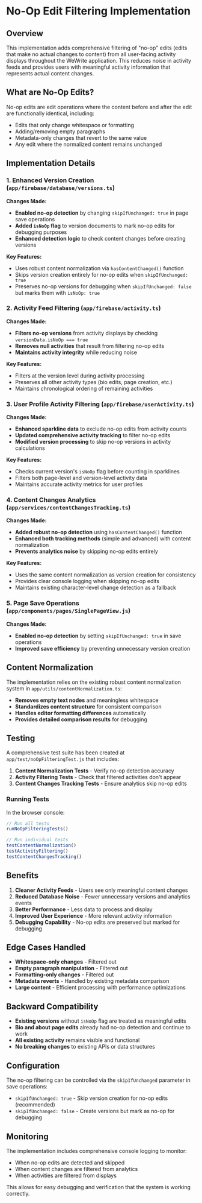 # No-Op Edit Filtering Implementation

## Overview

This implementation adds comprehensive filtering of "no-op" edits (edits that make no actual changes to content) from all user-facing activity displays throughout the WeWrite application. This reduces noise in activity feeds and provides users with meaningful activity information that represents actual content changes.

## What are No-Op Edits?

No-op edits are edit operations where the content before and after the edit are functionally identical, including:

- Edits that only change whitespace or formatting
- Adding/removing empty paragraphs
- Metadata-only changes that revert to the same value
- Any edit where the normalized content remains unchanged

## Implementation Details

### 1. Enhanced Version Creation (`app/firebase/database/versions.ts`)

**Changes Made:**
- **Enabled no-op detection** by changing `skipIfUnchanged: true` in page save operations
- **Added `isNoOp` flag** to version documents to mark no-op edits for debugging purposes
- **Enhanced detection logic** to check content changes before creating versions

**Key Features:**
- Uses robust content normalization via `hasContentChanged()` function
- Skips version creation entirely for no-op edits when `skipIfUnchanged: true`
- Preserves no-op versions for debugging when `skipIfUnchanged: false` but marks them with `isNoOp: true`

### 2. Activity Feed Filtering (`app/firebase/activity.ts`)

**Changes Made:**
- **Filters no-op versions** from activity displays by checking `versionData.isNoOp === true`
- **Removes null activities** that result from filtering no-op edits
- **Maintains activity integrity** while reducing noise

**Key Features:**
- Filters at the version level during activity processing
- Preserves all other activity types (bio edits, page creation, etc.)
- Maintains chronological ordering of remaining activities

### 3. User Profile Activity Filtering (`app/firebase/userActivity.ts`)

**Changes Made:**
- **Enhanced sparkline data** to exclude no-op edits from activity counts
- **Updated comprehensive activity tracking** to filter no-op edits
- **Modified version processing** to skip no-op versions in activity calculations

**Key Features:**
- Checks current version's `isNoOp` flag before counting in sparklines
- Filters both page-level and version-level activity data
- Maintains accurate activity metrics for user profiles

### 4. Content Changes Analytics (`app/services/contentChangesTracking.ts`)

**Changes Made:**
- **Added robust no-op detection** using `hasContentChanged()` function
- **Enhanced both tracking methods** (simple and advanced) with content normalization
- **Prevents analytics noise** by skipping no-op edits entirely

**Key Features:**
- Uses the same content normalization as version creation for consistency
- Provides clear console logging when skipping no-op edits
- Maintains existing character-level change detection as a fallback

### 5. Page Save Operations (`app/components/pages/SinglePageView.js`)

**Changes Made:**
- **Enabled no-op detection** by setting `skipIfUnchanged: true` in save operations
- **Improved save efficiency** by preventing unnecessary version creation

## Content Normalization

The implementation relies on the existing robust content normalization system in `app/utils/contentNormalization.ts`:

- **Removes empty text nodes** and meaningless whitespace
- **Standardizes content structure** for consistent comparison
- **Handles editor formatting differences** automatically
- **Provides detailed comparison results** for debugging

## Testing

A comprehensive test suite has been created at `app/test/noOpFilteringTest.js` that includes:

1. **Content Normalization Tests** - Verify no-op detection accuracy
2. **Activity Filtering Tests** - Check that filtered activities don't appear
3. **Content Changes Tracking Tests** - Ensure analytics skip no-op edits

### Running Tests

In the browser console:
```javascript
// Run all tests
runNoOpFilteringTests()

// Run individual tests
testContentNormalization()
testActivityFiltering()
testContentChangesTracking()
```

## Benefits

1. **Cleaner Activity Feeds** - Users see only meaningful content changes
2. **Reduced Database Noise** - Fewer unnecessary versions and analytics events
3. **Better Performance** - Less data to process and display
4. **Improved User Experience** - More relevant activity information
5. **Debugging Capability** - No-op edits are preserved but marked for debugging

## Edge Cases Handled

- **Whitespace-only changes** - Filtered out
- **Empty paragraph manipulation** - Filtered out
- **Formatting-only changes** - Filtered out
- **Metadata reverts** - Handled by existing metadata comparison
- **Large content** - Efficient processing with performance optimizations

## Backward Compatibility

- **Existing versions** without `isNoOp` flag are treated as meaningful edits
- **Bio and about page edits** already had no-op detection and continue to work
- **All existing activity** remains visible and functional
- **No breaking changes** to existing APIs or data structures

## Configuration

The no-op filtering can be controlled via the `skipIfUnchanged` parameter in save operations:

- `skipIfUnchanged: true` - Skip version creation for no-op edits (recommended)
- `skipIfUnchanged: false` - Create versions but mark as no-op for debugging

## Monitoring

The implementation includes comprehensive console logging to monitor:

- When no-op edits are detected and skipped
- When content changes are filtered from analytics
- When activities are filtered from displays

This allows for easy debugging and verification that the system is working correctly.
